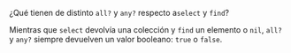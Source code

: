 ¿Qué tienen de distinto `all?` y `any?` respecto a`select` y `find`?

Mientras que `select` devolvía una colección y `find` un elemento o `nil`, `all?` y `any?` siempre devuelven un valor booleano: `true` o `false`. 